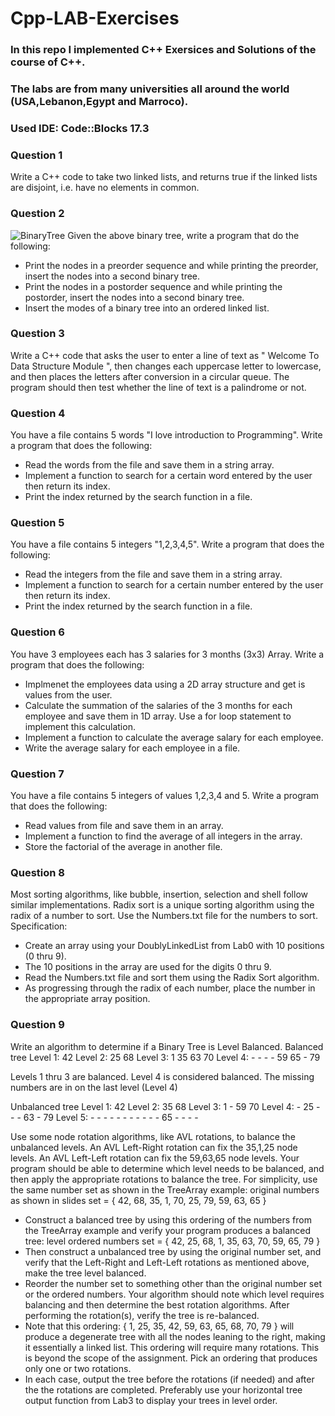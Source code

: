 # Cpp-LAB-Exercises

### In this repo I implemented C++ Exersices and Solutions of the course of C++.
### The labs are from many universities all around the world (USA,Lebanon,Egypt and Marroco).
### Used IDE: Code::Blocks 17.3

### Question 1
Write a C++ code to take two linked lists, and returns true if the linked lists are disjoint, i.e. have no elements in common.

### Question 2
![BinaryTree](https://github.com/alialhousseini/Cpp-LAB-Exercises/tree.png)
Given the above binary tree, write a program that do the following:
- Print the nodes in a preorder sequence and while printing the preorder, insert the nodes into a second binary tree.
- Print the nodes in a postorder sequence and while printing the postorder, insert the nodes into a second binary tree.
- Insert the modes of a binary tree into an ordered linked list.

### Question 3
Write a C++ code that asks the user to enter a line of text as " Welcome To Data Structure Module ", then changes each uppercase letter to lowercase, and then places the letters after conversion in a circular queue. The program should then test whether the line of text is a palindrome or not.

### Question 4
You have a file contains 5 words "I love introduction to Programming". Write a program that does the following:
- Read the words from the file and save them in a string array.
- Implement a function to search for a certain word entered by the user then return its index.
- Print the index returned by the search function in a file.

### Question 5
You have a file contains 5 integers "1,2,3,4,5". Write a program that does the following:
- Read the integers from the file and save them in a string array.
- Implement a function to search for a certain number entered by the user then return its index.
- Print the index returned by the search function in a file.

### Question 6
You have 3 employees each has 3 salaries for 3 months (3x3) Array. Write a program that does the following:
- Implmenet the employees data using a 2D array structure and get is values from the user.
- Calculate the summation of the salaries of the 3 months for each employee and save them in 1D array. Use a for loop statement to implement this calculation.
- Implement a function to calculate the average salary for each employee.
- Write the average salary for each employee in a file.

### Question 7
You have a file contains 5 integers of values 1,2,3,4 and 5. Write a program that does the following:
- Read values from file and save them in an array.
- Implement a function to find the average of all integers in the array.
- Store the factorial of the average in another file.

### Question 8
Most sorting algorithms, like bubble, insertion, selection and shell follow similar implementations.  Radix sort is a unique sorting algorithm using the radix of a number to sort.  Use the Numbers.txt file for the numbers to sort.  
Specification:
- Create an array using your DoublyLinkedList from Lab0 with 10 positions (0 thru 9).
- The 10 positions in the array are used for the digits 0 thru 9.  
- Read the Numbers.txt file and sort them using the Radix Sort algorithm.
- As progressing through the radix of each number, place the number in the appropriate array position.

### Question 9
Write an algorithm to determine if a Binary Tree is Level Balanced.
Balanced tree
Level 1: 42
Level 2: 25 68
Level 3: 1 35 63 70
Level 4: - - - - 59 65 - 79

Levels 1 thru 3 are balanced. Level 4 is considered balanced. The missing numbers are in on the last level (Level 4)

Unbalanced tree
Level 1: 42 
Level 2: 35 68 
Level 3: 1 - 59 70 
Level 4: - 25 - - - 63 - 79 
Level 5: - - - - - - - - - - - 65 - - - - 

Use some node rotation algorithms, like AVL rotations, to balance the unbalanced levels. An AVL Left-Right rotation can fix the 35,1,25 node levels. An AVL Left-Left rotation can fix the 59,63,65 node levels.
Your program should be able to determine which level needs to be balanced, and then apply the appropriate rotations to balance the tree. For simplicity, use the same number set as shown in the TreeArray example:
original numbers as shown in slides set = { 42, 68, 35, 1, 70, 25, 79, 59, 63, 65 }
- Construct a balanced tree by using this ordering of the numbers from the TreeArray example and verify your program produces a balanced tree:
level ordered numbers set = { 42, 25, 68, 1, 35, 63, 70, 59, 65, 79 }
- Then construct a unbalanced tree by using the original number set, and verify that the Left-Right and Left-Left rotations as mentioned above, make the tree level balanced. 
- Reorder the number set to something other than the original number set or the ordered numbers. Your algorithm should note which level requires balancing and then determine the best rotation algorithms. After performing the rotation(s), verify the tree is re-balanced.
- Note that this ordering: { 1, 25, 35, 42, 59, 63, 65, 68, 70, 79 } will produce a degenerate tree with all the nodes leaning to the right, making it essentially a linked list. This ordering will require many rotations. This is beyond the scope of the assignment. Pick an ordering that produces only one or two rotations.
- In each case, output the tree before the rotations (if needed) and after the the rotations are completed.  Preferably use your horizontal tree output function from Lab3 to display your trees in level order.
